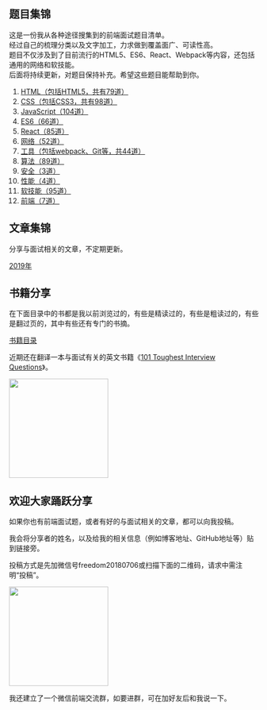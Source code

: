
## 题目集锦

这是一份我从各种途径搜集到的前端面试题目清单。  
经过自己的梳理分类以及文字加工，力求做到覆盖面广、可读性高。  
题目不仅涉及到了目前流行的HTML5、ES6、React、Webpack等内容，还包括通用的网络和软技能。  
后面将持续更新，对题目保持补充。希望这些题目能帮助到你。  

1. [HTML（包括HTML5，共有79道）](https://github.com/pwstrick/daily/blob/master/interview/html.md)
2. [CSS（包括CSS3，共有98道）](https://github.com/pwstrick/daily/blob/master/interview/css.md)
3. [JavaScript（104道）](https://github.com/pwstrick/daily/blob/master/interview/javascript.md)
4. [ES6（66道）](https://github.com/pwstrick/daily/blob/master/interview/es6.md)
5. [React（85道）](https://github.com/pwstrick/daily/blob/master/interview/react.md)
6. [网络（52道）](https://github.com/pwstrick/daily/blob/master/interview/network.md)
7. [工具（包括webpack、Git等，共44道）](https://github.com/pwstrick/daily/blob/master/interview/tool.md)
8. [算法（89道）](https://github.com/pwstrick/daily/blob/master/interview/algorithm.md)
9. [安全（3道）](https://github.com/pwstrick/daily/blob/master/interview/security.md)
10. [性能（4道）](https://github.com/pwstrick/daily/blob/master/interview/performance.md)
11. [软技能（95道）](https://github.com/pwstrick/daily/blob/master/interview/skill.md)
12. [前端（7道）](https://github.com/pwstrick/daily/blob/master/interview/fe.md)

## 文章集锦
分享与面试相关的文章，不定期更新。

[2019年](https://github.com/pwstrick/daily/blob/master/article/2019.md)

## 书籍分享

在下面目录中的书都是我以前浏览过的，有些是精读过的，有些是粗读过的，有些是翻过页的，其中有些还有专门的书摘。

[书籍目录](https://github.com/pwstrick/daily/blob/master/book/names.md)

近期还在翻译一本与面试有关的英文书籍《[101 Toughest Interview Questions](https://github.com/pwstrick/daily/blob/master/book/contents.md)》。

<img src="https://github.com/pwstrick/daily/raw/master/assets/img/101-interview-cover.png" width="200" />

## 欢迎大家踊跃分享
如果你也有前端面试题，或者有好的与面试相关的文章，都可以向我投稿。

我会将分享者的姓名，以及给我的相关信息（例如博客地址、GitHub地址等）贴到链接旁。

投稿方式是先加微信号freedom20180706或扫描下面的二维码，请求中需注明“投稿”。

<img src="https://github.com/pwstrick/daily/raw/master/assets/img/qrcode.jpg" width="200" />

我还建立了一个微信前端交流群，如要进群，可在加好友后和我说一下。






